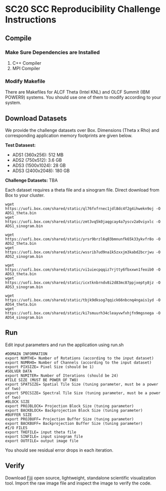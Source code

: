 # SC20 SCC Reproducibility Challenge Instructions

## Compile

### Make Sure Dependencies are Installed

1. C++ Compiler
2. MPI Compiler

### Modify Makefile

There are Makefiles for ALCF Theta (Intel KNL) and OLCF Summit (IBM POWER9) systems. You should use one of them to modify according to your system.

## Download Datasets

We provide the challenge datasets over Box. Dimensions (Theta x Rho) and corresponding application memory footprints are given below.

**Test Datasest:**

* ADS1 (360x256): 512 MB
* ADS2 (750x512): 3.6 GB
* ADS3 (1500x1024): 28 GB
* ADS3 (2400x2048): 180 GB

**Challenge Datasets:**
TBA

Each dataset requires a theta file and a sinogram file. Direct download from Box to your cluster. 

```
wget https://uofi.box.com/shared/static/ql76fxfrnec1jdl8dc4f2g4ihwekn9oj -O ADS1_theta.bin
wget https://uofi.box.com/shared/static/zmt3vq5k0jaqgcay4a7yscv2a0viyxlc -O ADS1_sinogram.bin

wget https://uofi.box.com/shared/static/yrsr9brzl6q03bmnunfk65k33ykvfr8o -O ADS2_theta.bin
wget https://uofi.box.com/shared/static/wssrib7ud9na1k5zxxjm3kabd2bcrjwu -O ADS2_sinogram.bin

wget https://uofi.box.com/shared/static/vi1uiecpqqiz7rjtty6fbxxwn1feoib0 -O ADS3_theta.bin
wget https://uofi.box.com/shared/static/icxtknbrndv8i2d83mc87ppjxepty8jz -O ADS3_sinogram.bin

wget https://uofi.box.com/shared/static/tbjk9dksog7qqick66nbcnq4ngais1yd -O ADS4_theta.bin
wget https://uofi.box.com/shared/static/ki7smuurh34cleayvwfxhjfn9mgsnega -O ADS4_sinogram.bin

```

## Run 

Edit input parameters and run the application using run.sh

```
#DOMAIN INFORMATION
export NUMTHE= Number of Rotations (according to the input dataset)
export NUMRHO= Number of Channels (according to the input dataset)
export PIXSIZE= Pixel Size (should be 1)
#SOLVER DATA
export NUMITER= Number of Iterations (should be 24)
#TILE SIZE (MUST BE POWER OF TWO)
export SPATSIZE= Spatial Tile Size (tuning parameter, must be a power of two)
export SPECSIZE= Spectral Tile Size (tuning parameter, must be a power of two)
#BLOCK SIZE
export PROJBLOCK= Projection Block Size (tuning parameter)
export BACKBLOCK= Backprojection Block Size (tuning parameter)
#BUFFER SIZE
export PROJBUFF= Projection Buffer Size (tuning parameter)
export BACKBUFF= Backprojection Buffer Size (tuning parameter)
#I/O FILES
export THEFILE= input theta file
export SINFILE= input sinogram file
export OUTFILE= output image file
```

You should see residual error drops in each iteration.

## Verify

Download [Fiji](https://fiji.sc) open source, lightweight, standalone scientific visualization tool. Import the raw image file and inspect the image to verify the code.


